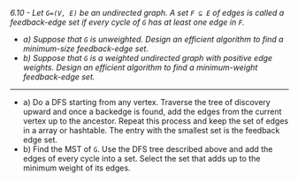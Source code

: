 *6.10 - Let `G=(V, E)` be an undirected graph. A set `F ⊆ E` of edges is called a feedback-edge set if every cycle of `G` has at least one edge in `F`.*
- *a) Suppose  that `G` is  unweighted. Design an efficient algorithm to find a minimum-size feedback-edge set.*
- *b) Suppose that `G` is a weighted undirected graph with positive edge weights. Design an efficient algorithm to find a minimum-weight feedback-edge set.*
***
- a) Do a DFS starting from any vertex. Traverse the tree of discovery upward and once a backedge is found, add the edges from the current vertex up to the ancestor. Repeat this process and keep the set of edges in a array or hashtable. The entry with the smallest set is the feedback edge set.  
- b) Find the MST of `G`. Use the DFS tree described above and add the edges of every cycle into a set. Select the set that adds up to the minimum weight of its edges.  
